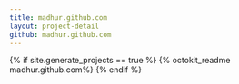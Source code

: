 ```yaml
---
title: madhur.github.com
layout: project-detail
github: madhur.github.com 
---
```


{% if site.generate_projects == true %}
{% octokit_readme madhur.github.com%}
{% endif %}